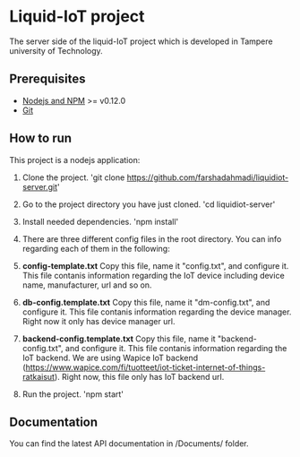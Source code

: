 # Liquid-IoT project

The server side of the liquid-IoT project which is developed in Tampere university of Technology.

## Prerequisites

- [Nodejs and NPM](nodejs.org) >= v0.12.0
- [Git](https://git-scm.com/)

## How to run

This project is a nodejs application:

1. Clone the project. 'git clone https://github.com/farshadahmadi/liquidiot-server.git'

2. Go to the project directory you have just cloned. 'cd liquidiot-server'

3. Install needed dependencies. 'npm install'

4. There are three different config files in the root directory. You can info regarding each of them in the following:

  1. **config-template.txt**
  Copy this file, name it "config.txt", and configure it. This file contanis information regarding the IoT device including device name, manufacturer, url and so on.
  
  2. **db-config.template.txt**
  Copy this file, name it "dm-config.txt", and configure it. This file contanis information regarding the device manager. Right now it only has device manager url.
  
  3. **backend-config.template.txt**
  Copy this file, name it "backend-config.txt", and configure it. This file contanis information regarding the IoT backend. We are using Wapice IoT backend (https://www.wapice.com/fi/tuotteet/iot-ticket-internet-of-things-ratkaisut). Right now, this file only has IoT backend url.

5. Run the project. 'npm start'


## Documentation

You can find the latest API documentation in /Documents/ folder.
